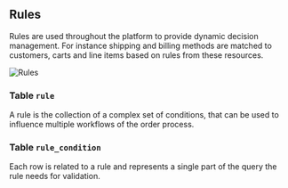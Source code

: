 Rules
---------------------------------------

Rules are used throughout the platform to provide dynamic decision management. For instance shipping and billing methods are matched to customers, carts and line items based on rules from these resources.

![Rules](dist/erm-shopware-core-content-rule.svg)


### Table `rule`

A rule is the collection of a complex set of conditions, that can be used to influence multiple workflows of the order process.


### Table `rule_condition`

Each row is related to a rule and represents a single part of the query the rule needs for validation.


